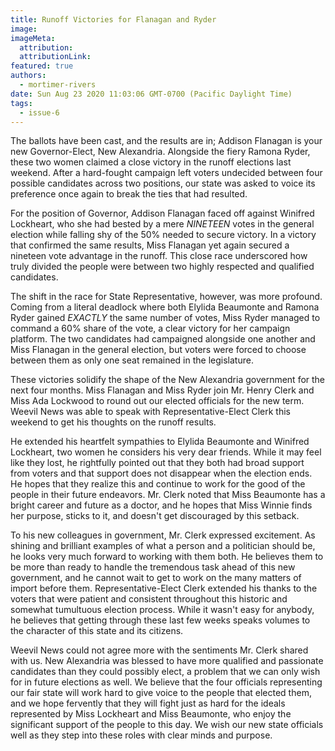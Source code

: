 ```yaml
---
title: Runoff Victories for Flanagan and Ryder
image:
imageMeta:
  attribution:
  attributionLink:
featured: true
authors: 
  - mortimer-rivers
date: Sun Aug 23 2020 11:03:06 GMT-0700 (Pacific Daylight Time)
tags:
  - issue-6
---
```


The ballots have been cast, and the results are in; Addison Flanagan is your new Governor-Elect, New 
Alexandria. Alongside the fiery Ramona Ryder, these two women claimed a close victory in the runoff 
elections last weekend. After a hard-fought campaign left voters undecided between four possible 
candidates across two positions, our state was asked to voice its preference once again to break the 
ties that had resulted.

For the position of Governor, Addison Flanagan faced off against Winifred Lockheart, who she had 
bested by a mere *NINETEEN* votes in the general election while falling shy of the 50% needed to 
secure victory. In a victory that confirmed the same results, Miss Flanagan yet again secured a 
nineteen vote advantage in the runoff. This close race underscored how truly divided the people were 
between two highly respected and qualified candidates.

The shift in the race for State Representative, however, was more profound. Coming from a literal 
deadlock where both Elylida Beaumonte and Ramona Ryder gained *EXACTLY* the same number of votes, 
Miss Ryder managed to command a 60% share of the vote, a clear victory for her campaign platform. 
The two candidates had campaigned alongside one another and Miss Flanagan in the general election, 
but voters were forced to choose between them as only one seat remained in the legislature.

These victories solidify the shape of the New Alexandria government for the next four months. Miss 
Flanagan and Miss Ryder join Mr. Henry Clerk and Miss Ada Lockwood to round out our elected officials 
for the new term. Weevil News was able to speak with Representative-Elect Clerk this weekend to get 
his thoughts on the runoff results.

He extended his heartfelt sympathies to Elylida Beaumonte and Winifred Lockheart, two women he 
considers his very dear friends. While it may feel like they lost, he rightfully pointed out that 
they both had broad support from voters and that support does not disappear when the election ends. 
He hopes that they realize this and continue to work for the good of the people in their future 
endeavors. Mr. Clerk noted that Miss Beaumonte has a bright career and future as a doctor, and he 
hopes that Miss Winnie finds her purpose, sticks to it, and doesn't get discouraged by this setback.

To his new colleagues in government, Mr. Clerk expressed excitement. As shining and brilliant 
examples of what a person and a politician should be, he looks very much forward to working with them 
both. He believes them to be more than ready to handle the tremendous task ahead of this new 
government, and he cannot wait to get to work on the many matters of import before them. 
Representative-Elect Clerk extended his thanks to the voters that were patient and consistent 
throughout this historic and somewhat tumultuous election process. While it wasn't easy for anybody, 
he believes that getting through these last few weeks speaks volumes to the character of this state 
and its citizens.

Weevil News could not agree more with the sentiments Mr. Clerk shared with us. New Alexandria was 
blessed to have more qualified and passionate candidates than they could possibly elect, a problem 
that we can only wish for in future elections as well. We believe that the four officials 
representing our fair state will work hard to give voice to the people that elected them, and we 
hope fervently that they will fight just as hard for the ideals represented by Miss Lockheart and 
Miss Beaumonte, who enjoy the significant support of the people to this day. We wish our new state 
officials well as they step into these roles with clear minds and purpose.   
